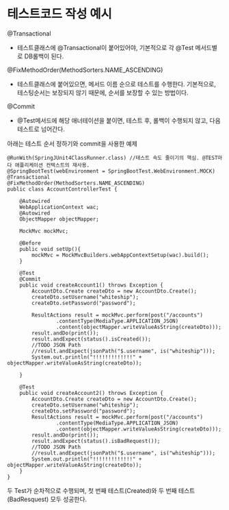 # 테스트코드 작성 예시

@Transactional  
- 테스트클래스에 @Transactional이 붙어있어야, 기본적으로 각 @Test 메서드별로 DB롤백이 된다.

@FixMethodOrder(MethodSorters.NAME_ASCENDING)  
- 테스트클래스에 붙어있으면, 메서드 이름 순으로 테스트를 수행한다. 기본적으로, 테스팅순서는 보장되지 않기 때문에, 순서를 보장할 수 있는 방법이다.

@Commit  
- @Test메서드에 해당 애너테이션을 붙이면, 테스트 후, 롤백이 수행되지 않고, 다음 테스트로 넘어간다.

아래는 테스트 순서 정하기와 commit을 사용한 예제
```
@RunWith(SpringJUnit4ClassRunner.class) //테스트 속도 줄이기의 핵심. @TEST마다 애플리케이션 컨텍스트의 재사용.
@SpringBootTest(webEnvironment = SpringBootTest.WebEnvironment.MOCK)
@Transactional
@FixMethodOrder(MethodSorters.NAME_ASCENDING)
public class AccountControllerTest {

    @Autowired
    WebApplicationContext wac;
    @Autowired
    ObjectMapper objectMapper;

    MockMvc mockMvc;

    @Before
    public void setUp(){
        mockMvc = MockMvcBuilders.webAppContextSetup(wac).build();
    }

    @Test
    @Commit
    public void createAccount1() throws Exception {
        AccountDto.Create createDto = new AccountDto.Create();
        createDto.setUsername("whiteship");
        createDto.setPassword("password");

        ResultActions result = mockMvc.perform(post("/accounts")
                .contentType(MediaType.APPLICATION_JSON)
                .content(objectMapper.writeValueAsString(createDto)));
        result.andDo(print());
        result.andExpect(status().isCreated());
        //TODO JSON Path
        //result.andExpect(jsonPath("$.username", is("whiteship")));
        System.out.println("!!!!!!!!!!!!!" + objectMapper.writeValueAsString(createDto));

    }

    @Test
    public void createAccount2() throws Exception {
        AccountDto.Create createDto = new AccountDto.Create();
        createDto.setUsername("whiteship");
        createDto.setPassword("password");
        ResultActions result = mockMvc.perform(post("/accounts")
                .contentType(MediaType.APPLICATION_JSON)
                .content(objectMapper.writeValueAsString(createDto)));
        result.andDo(print());
        result.andExpect(status().isBadRequest());
        //TODO JSON Path
        //result.andExpect(jsonPath("$.username", is("whiteship")));
        System.out.println("!!!!!!!!!!!!!" + objectMapper.writeValueAsString(createDto));
    }
}
```
두 Test가 순차적으로 수행되며, 첫 번째 테스트(Created)와 두 번째 테스트(BadResquest) 모두 성공한다.
